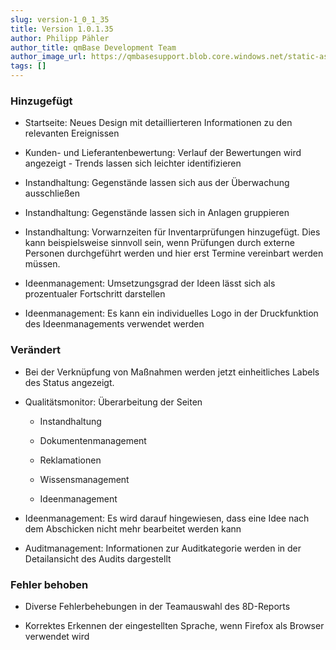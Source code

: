 ```yaml
---
slug: version-1_0_1_35
title: Version 1.0.1.35
author: Philipp Pähler
author_title: qmBase Development Team
author_image_url: https://qmbasesupport.blob.core.windows.net/static-assets/img/persons/paehler_round.png
tags: []
---
```

### Hinzugefügt

*   Startseite: Neues Design mit detaillierteren Informationen zu den relevanten Ereignissen

*   Kunden- und Lieferantenbewertung: Verlauf der Bewertungen wird angezeigt - Trends lassen sich leichter identifizieren

*   Instandhaltung: Gegenstände lassen sich aus der Überwachung ausschließen

*   Instandhaltung: Gegenstände lassen sich in Anlagen gruppieren

*   Instandhaltung: Vorwarnzeiten für Inventarprüfungen hinzugefügt. Dies kann beispielsweise sinnvoll sein, wenn Prüfungen durch externe Personen durchgeführt werden und hier erst Termine vereinbart werden müssen.

*   Ideenmanagement: Umsetzungsgrad der Ideen lässt sich als prozentualer Fortschritt darstellen

*   Ideenmanagement: Es kann ein individuelles Logo in der Druckfunktion des Ideenmanagements verwendet werden

### Verändert

*   Bei der Verknüpfung von Maßnahmen werden jetzt einheitliches Labels des Status angezeigt.

*   Qualitätsmonitor: Überarbeitung der Seiten

    *   Instandhaltung

    *   Dokumentenmanagement

    *   Reklamationen

    *   Wissensmanagement

    *   Ideenmanagement

*   Ideenmanagement: Es wird darauf hingewiesen, dass eine Idee nach dem Abschicken nicht mehr bearbeitet werden kann

*   Auditmanagement: Informationen zur Auditkategorie werden in der Detailansicht des Audits dargestellt

### Fehler behoben

*   Diverse Fehlerbehebungen in der Teamauswahl des 8D-Reports

*   Korrektes Erkennen der eingestellten Sprache, wenn Firefox als Browser verwendet wird
